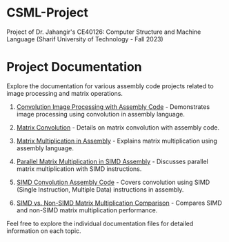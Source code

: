 # CSML-Project
Project of Dr. Jahangir's CE40126: Computer Structure and Machine Language (Sharif University of Technology - Fall 2023)

# Project Documentation

Explore the documentation for various assembly code projects related to image processing and matrix operations.

1. [Convolution Image Processing with Assembly Code](https://github.com/MoeeinAali/CSML-Project/blob/53f44ad647e8680de17e1a83877029e4de877bbc/Docs/Convolution%20Image%20Processing%20with%20Assembly%20Code.md) - Demonstrates image processing using convolution in assembly language.

2. [Matrix Convolution](https://github.com/MoeeinAali/CSML-Project/blob/6d8d2cc03fa9d3307f614076997af71d66290bcc/Docs/Matrix%20Convolution.md) - Details on matrix convolution with assembly code.

3. [Matrix Multiplication in Assembly](https://github.com/MoeeinAali/CSML-Project/blob/6d8d2cc03fa9d3307f614076997af71d66290bcc/Docs/Matrix%20Multiplication%20in%20Assembly.md) - Explains matrix multiplication using assembly language.

4. [Parallel Matrix Multiplication in SIMD Assembly](https://github.com/MoeeinAali/CSML-Project/blob/6d8d2cc03fa9d3307f614076997af71d66290bcc/Docs/Parallel%20Matrix%20Multiplication%20in%20SIMD%20Assembly.md) - Discusses parallel matrix multiplication with SIMD instructions.

5. [SIMD Convolution Assembly Code](https://github.com/MoeeinAali/CSML-Project/blob/6d8d2cc03fa9d3307f614076997af71d66290bcc/Docs/SIMD%20Convolution%20Assembly%20Code.md) - Covers convolution using SIMD (Single Instruction, Multiple Data) instructions in assembly.

6. [SIMD vs. Non-SIMD Matrix Multiplication Comparison](https://github.com/MoeeinAali/CSML-Project/blob/6d8d2cc03fa9d3307f614076997af71d66290bcc/Docs/SIMD%20vs.%20Non-SIMD%20Matrix%20Multiplication%20Comparison.md) - Compares SIMD and non-SIMD matrix multiplication performance.

Feel free to explore the individual documentation files for detailed information on each topic.

